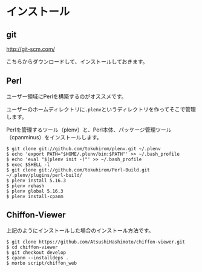 # インストール

## git

http://git-scm.com/

こちらからダウンロードして、インストールしておきます。

## Perl

ユーザー領域にPerlを構築するのがオススメです。

ユーザーのホームディレクトリに``.plenv``というディレクトリを作ってそこで管理します。

Perlを管理するツール（plenv）と、Perl本体、パッケージ管理ツール（cpanminus）をインストールします。

    $ git clone git://github.com/tokuhirom/plenv.git ~/.plenv
    $ echo 'export PATH="$HOME/.plenv/bin:$PATH"' >> ~/.bash_profile
    $ echo 'eval "$(plenv init -)"' >> ~/.bash_profile
    $ exec $SHELL -l
    $ git clone git://github.com/tokuhirom/Perl-Build.git ~/.plenv/plugins/perl-build/
    $ plenv install 5.16.3
    $ plenv rehash
    $ plenv global 5.16.3
    $ plenv install-cpanm

## Chiffon-Viewer

上記のようにインストールした場合のインストール方法です。

    $ git clone https://github.com/AtsushiHashimoto/chiffon-viewer.git
    $ cd chiffon-viewer
    $ git checkout develop
    $ cpanm --installdeps .
    $ morbo script/chiffon_web

